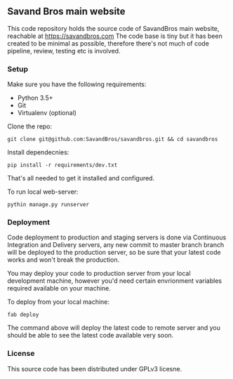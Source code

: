 ## Savand Bros main website

This code repository holds the source code of SavandBros main website, reachable at https://savandbros.com
The code base is tiny but it has been created to be minimal as possible, therefore there's not much of code pipeline, review, 
testing etc is involved.

### Setup

Make sure you have the following requirements:

* Python 3.5+
* Git
* Virtualenv (optional)

Clone the repo:

```
git clone git@github.com:SavandBros/savandbros.git && cd savandbros
```

Install dependecnies:

```
pip install -r requirements/dev.txt
```

That's all needed to get it installed and configured.

To run local web-server:

```
pythin manage.py runserver
```


### Deployment

Code deployment to production and staging servers is done via Continuous Integration and Delivery servers, any new commit to master branch branch will be deployed to the production server, so be sure that your latest code works and won't break the production.

You may deploy your code to production server from your local development machine, however you'd need certain envrionment variables required available on your machine.

To deploy from your local machine:

```
fab deploy
```

The command above will deploy the latest code to remote server and you should be able to see the latest code available very soon.


### License

This source code has been distributed under GPLv3 licesne. 
